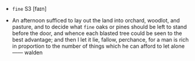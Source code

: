 - `fine` S3 [faɪn]



-  An afternoon sufficed to lay out the land into orchard, woodlot, and pasture, and to decide what `fine` oaks or pines should be left to stand before the door, and whence each blasted tree could be seen to the best advantage; and then I let it lie, fallow, perchance, for a man is rich in proportion to the number of things which he can afford to let alone —— walden